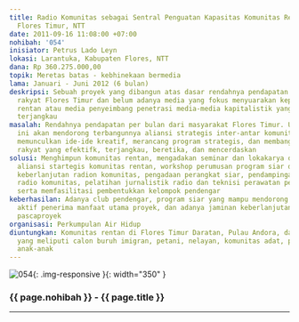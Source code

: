 ```yaml
---
title: Radio Komunitas sebagai Sentral Penguatan Kapasitas Komunitas Rentan di Kabupaten
  Flores Timur, NTT
date: 2011-09-16 11:08:00 +07:00
nohibah: '054'
inisiator: Petrus Lado Leyn
lokasi: Larantuka, Kabupaten Flores, NTT
dana: Rp 360.275.000,00
topik: Meretas batas - kebhinekaan bermedia
lama: Januari - Juni 2012 (6 bulan)
deskripsi: Sebuah proyek yang dibangun atas dasar rendahnya pendapatan per kapita
  rakyat Flores Timur dan belum adanya media yang fokus menyuarakan kepentingan komunitas-komunitas
  rentan atau media penyeimbang penetrasi media-media kapitalistik yang murah dan
  terjangkau
masalah: Rendahnya pendapatan per bulan dari masyarakat Flores Timur. Untuk itu, proyek
  ini akan mendorong terbangunnya aliansi strategis inter-antar komunitas rentan untuk
  memunculkan ide-ide kreatif, merancang program strategis, dan membangun media komunikasi
  rakyat yang efektifk, terjangkau, beretika, dan mencerdaskan
solusi: Menghimpun komunitas rentan, mengadakan seminar dan lokakarya dalam membangun
  aliansi startegis komunitas rentan, workshop perumusan program siar dan strategi
  keberlanjutan radion komunitas, pengadaan perangkat siar, pendampingan perizinan
  radio komunitas, pelatihan jurnalistik radio dan teknisi perawatan perangkat siar,
  serta memfasilitasi pembentukkan kelompok pendengar
keberhasilan: Adanya club pendengar, program siar yang mampu mendorong partisipasi
  aktif penerima manfaat utama proyek, dan adanya jaminan keberlanjutan radio komunitas
  pascaproyek
organisasi: Perkumpulan Air Hidup
diuntungkan: Komunitas rentan di Flores Timur Daratan, Pulau Andora, dan Pulau Solor
  yang meliputi calon buruh imigran, petani, nelayan, komunitas adat, perempuan, dan
  anak-anak
---
```


![054](/static/img/hibahcmb/054.png){: .img-responsive }{: width="350" }

### {{ page.nohibah }} - {{ page.title }}

---
